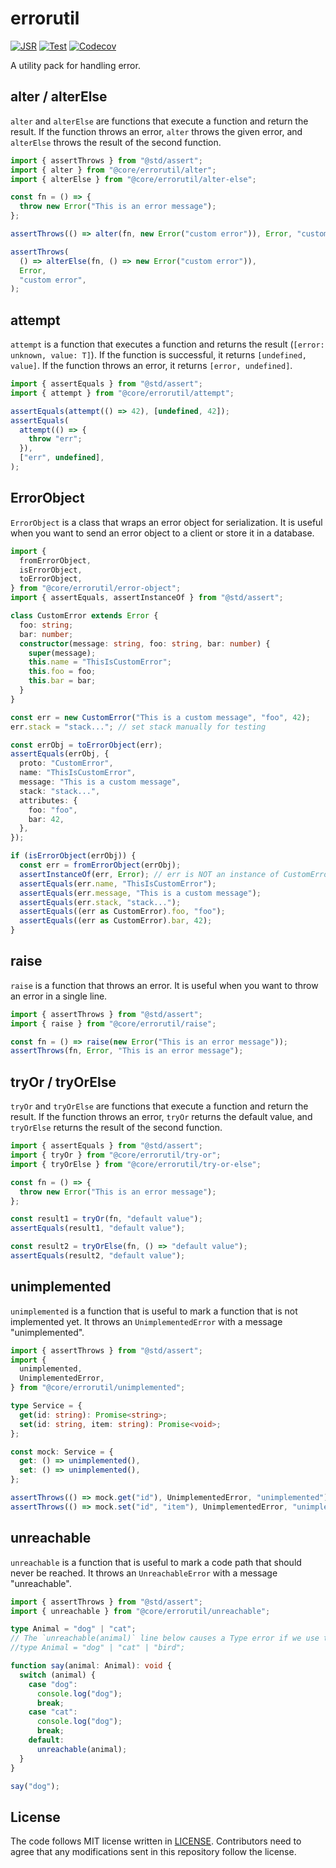 # errorutil

[![JSR](https://jsr.io/badges/@core/errorutil)](https://jsr.io/@core/errorutil)
[![Test](https://github.com/jsr-core/errorutil/workflows/Test/badge.svg)](https://github.com/jsr-core/errorutil/actions?query=workflow%3ATest)
[![Codecov](https://codecov.io/gh/jsr-core/errorutil/graph/badge.svg?token=O0cA5Xj5la)](https://codecov.io/gh/jsr-core/errorutil)

A utility pack for handling error.

## alter / alterElse

`alter` and `alterElse` are functions that execute a function and return the
result. If the function throws an error, `alter` throws the given error, and
`alterElse` throws the result of the second function.

```ts
import { assertThrows } from "@std/assert";
import { alter } from "@core/errorutil/alter";
import { alterElse } from "@core/errorutil/alter-else";

const fn = () => {
  throw new Error("This is an error message");
};

assertThrows(() => alter(fn, new Error("custom error")), Error, "custom error");

assertThrows(
  () => alterElse(fn, () => new Error("custom error")),
  Error,
  "custom error",
);
```

## attempt

`attempt` is a function that executes a function and returns the result
(`[error: unknown, value: T]`). If the function is successful, it returns
`[undefined, value]`. If the function throws an error, it returns
`[error, undefined]`.

```ts
import { assertEquals } from "@std/assert";
import { attempt } from "@core/errorutil/attempt";

assertEquals(attempt(() => 42), [undefined, 42]);
assertEquals(
  attempt(() => {
    throw "err";
  }),
  ["err", undefined],
);
```

## ErrorObject

`ErrorObject` is a class that wraps an error object for serialization. It is
useful when you want to send an error object to a client or store it in a
database.

```ts
import {
  fromErrorObject,
  isErrorObject,
  toErrorObject,
} from "@core/errorutil/error-object";
import { assertEquals, assertInstanceOf } from "@std/assert";

class CustomError extends Error {
  foo: string;
  bar: number;
  constructor(message: string, foo: string, bar: number) {
    super(message);
    this.name = "ThisIsCustomError";
    this.foo = foo;
    this.bar = bar;
  }
}

const err = new CustomError("This is a custom message", "foo", 42);
err.stack = "stack..."; // set stack manually for testing

const errObj = toErrorObject(err);
assertEquals(errObj, {
  proto: "CustomError",
  name: "ThisIsCustomError",
  message: "This is a custom message",
  stack: "stack...",
  attributes: {
    foo: "foo",
    bar: 42,
  },
});

if (isErrorObject(errObj)) {
  const err = fromErrorObject(errObj);
  assertInstanceOf(err, Error); // err is NOT an instance of CustomError
  assertEquals(err.name, "ThisIsCustomError");
  assertEquals(err.message, "This is a custom message");
  assertEquals(err.stack, "stack...");
  assertEquals((err as CustomError).foo, "foo");
  assertEquals((err as CustomError).bar, 42);
}
```

## raise

`raise` is a function that throws an error. It is useful when you want to throw
an error in a single line.

```ts
import { assertThrows } from "@std/assert";
import { raise } from "@core/errorutil/raise";

const fn = () => raise(new Error("This is an error message"));
assertThrows(fn, Error, "This is an error message");
```

## tryOr / tryOrElse

`tryOr` and `tryOrElse` are functions that execute a function and return the
result. If the function throws an error, `tryOr` returns the default value, and
`tryOrElse` returns the result of the second function.

```ts
import { assertEquals } from "@std/assert";
import { tryOr } from "@core/errorutil/try-or";
import { tryOrElse } from "@core/errorutil/try-or-else";

const fn = () => {
  throw new Error("This is an error message");
};

const result1 = tryOr(fn, "default value");
assertEquals(result1, "default value");

const result2 = tryOrElse(fn, () => "default value");
assertEquals(result2, "default value");
```

## unimplemented

`unimplemented` is a function that is useful to mark a function that is not
implemented yet. It throws an `UnimplementedError` with a message
"unimplemented".

```ts
import { assertThrows } from "@std/assert";
import {
  unimplemented,
  UnimplementedError,
} from "@core/errorutil/unimplemented";

type Service = {
  get(id: string): Promise<string>;
  set(id: string, item: string): Promise<void>;
};

const mock: Service = {
  get: () => unimplemented(),
  set: () => unimplemented(),
};

assertThrows(() => mock.get("id"), UnimplementedError, "unimplemented");
assertThrows(() => mock.set("id", "item"), UnimplementedError, "unimplemented");
```

## unreachable

`unreachable` is a function that is useful to mark a code path that should never
be reached. It throws an `UnreachableError` with a message "unreachable".

```ts
import { assertThrows } from "@std/assert";
import { unreachable } from "@core/errorutil/unreachable";

type Animal = "dog" | "cat";
// The `unreachable(animal)` line below causes a Type error if we use the following line instead.
//type Animal = "dog" | "cat" | "bird";

function say(animal: Animal): void {
  switch (animal) {
    case "dog":
      console.log("dog");
      break;
    case "cat":
      console.log("dog");
      break;
    default:
      unreachable(animal);
  }
}

say("dog");
```

## License

The code follows MIT license written in [LICENSE](./LICENSE). Contributors need
to agree that any modifications sent in this repository follow the license.
